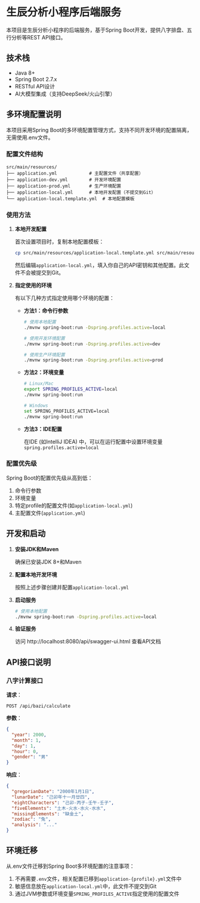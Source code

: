 # 生辰分析小程序后端服务

本项目是生辰分析小程序的后端服务，基于Spring Boot开发，提供八字排盘、五行分析等REST API接口。

## 技术栈
- Java 8+
- Spring Boot 2.7.x
- RESTful API设计
- AI大模型集成（支持DeepSeek/火山引擎）

## 多环境配置说明

本项目采用Spring Boot的多环境配置管理方式，支持不同开发环境的配置隔离，无需使用.env文件。

### 配置文件结构

```
src/main/resources/
├── application.yml            # 主配置文件（共享配置）
├── application-dev.yml        # 开发环境配置
├── application-prod.yml       # 生产环境配置
├── application-local.yml      # 本地开发配置（不提交到Git）
└── application-local.template.yml  # 本地配置模板
```

### 使用方法

1. **本地开发配置**

   首次设置项目时，复制本地配置模板：
   
   ```bash
   cp src/main/resources/application-local.template.yml src/main/resources/application-local.yml
   ```

   然后编辑`application-local.yml`，填入你自己的API密钥和其他配置。此文件不会被提交到Git。

2. **指定使用的环境**

   有以下几种方式指定使用哪个环境的配置：

   * **方法1：命令行参数**
   
     ```bash
     # 使用本地配置
     ./mvnw spring-boot:run -Dspring.profiles.active=local
     
     # 使用开发环境配置
     ./mvnw spring-boot:run -Dspring.profiles.active=dev
     
     # 使用生产环境配置
     ./mvnw spring-boot:run -Dspring.profiles.active=prod
     ```

   * **方法2：环境变量**
   
     ```bash
     # Linux/Mac
     export SPRING_PROFILES_ACTIVE=local
     ./mvnw spring-boot:run
     
     # Windows
     set SPRING_PROFILES_ACTIVE=local
     ./mvnw spring-boot:run
     ```

   * **方法3：IDE配置**
   
     在IDE (如IntelliJ IDEA) 中，可以在运行配置中设置环境变量`spring.profiles.active=local`

### 配置优先级

Spring Boot的配置优先级从高到低：

1. 命令行参数
2. 环境变量
3. 特定profile的配置文件(如`application-local.yml`)
4. 主配置文件(`application.yml`)

## 开发和启动

1. **安装JDK和Maven**

   确保已安装JDK 8+和Maven

2. **配置本地开发环境**

   按照上述步骤创建并配置`application-local.yml`

3. **启动服务**

   ```bash
   # 使用本地配置
   ./mvnw spring-boot:run -Dspring.profiles.active=local
   ```

4. **验证服务**

   访问 http://localhost:8080/api/swagger-ui.html 查看API文档

## API接口说明

### 八字计算接口

**请求**：
```
POST /api/bazi/calculate
```

**参数**：
```json
{
  "year": 2000,
  "month": 1,
  "day": 1,
  "hour": 0,
  "gender": "男"
}
```

**响应**：
```json
{
  "gregorianDate": "2000年1月1日",
  "lunarDate": "己卯年十一月廿四",
  "eightCharacters": "己卯-丙子-壬午-壬子",
  "fiveElements": "土木-火水-水火-水水",
  "missingElements": "缺金土",
  "zodiac": "兔",
  "analysis": "..."
}
```

## 环境迁移

从.env文件迁移到Spring Boot多环境配置的注意事项：

1. 不再需要`.env`文件，相关配置已移到`application-{profile}.yml`文件中
2. 敏感信息放在`application-local.yml`中，此文件不提交到Git
3. 通过JVM参数或环境变量`SPRING_PROFILES_ACTIVE`指定使用的配置文件 